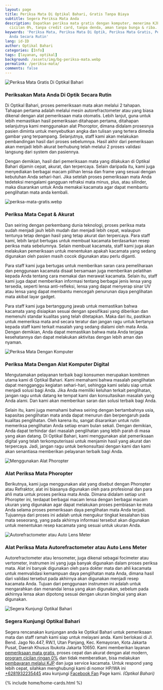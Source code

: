```yaml
---
layout: page
title: Periksa Mata Di Optikal Bahari, Gratis Tanpa Biaya
subtitle: Segera Periksa Mata Anda
description: Dapatkan periksa mata gratis dengan komputer, menerima KJP, bergaransi,
  cicilan 0%, tanpa credit card, tanpa denda, aman tanpa bunga & riba.
keywords: 'Periksa Mata, Periksa Mata Di Optik, Periksa Mata Gratis, Periksakan Mata
  Anda Secara Rutin'
lang: id-ID
author: Optikal Bahari
categories: [Info]
tags: [layanan, optikal]
background: /assets/img/bg-periksa-mata.webp
permalink: /periksa-mata/
comments: false
---
```


<div class="card-deck mb-3">
  <div class="card shadow p-3 mb-5 bg-white rounded">
    <img
      itemprop="image"
      src="{{"/assets/img/posts/periksa-mata/periksa-mata-gratis-optikal-bahari-4.webp" | relative_url }}"
      class="card-img-top"
      title="periksa-mata-gratis"
      alt="Periksa Mata Gratis Di Optikal Bahari">
    <div class="card-body">
      <h3 class="card-title">
        Periksakan Mata Anda Di Optik Secara Rutin
      </h3>
      <p class="card-text text-left">
        Di Optikal Bahari, proses pemeriksaan mata akan melalui 2 tahapan. Tahapan pertama adalah melalui mesin autorefractometer atau yang biasa dikenal dengan alat pemeriksaan mata otomatis. Lebih lanjut, guna untuk lebih memastikan hasil pemeriksaan ditahapan pertama, ditahapan selanjutnya kami menggunakan alat Phoroptor, dimana didalam prosesnya pasien diminta untuk menyebutkan angka dan tulisan yang tertera dimedia gambar yang terpampang. Selanjutnya, staff kami akan melakukan pembandingan hasil dari proses sebelumnya. Hasil akhir dari pemeriksaan akan menjadi lebih akurat berhubung telah melalui 2 proses validasi langsung dari system dan pasiennya.
      </p>
      <p class="card-text text-left">
        Dengan demikian, hasil dari pemeriksaan mata yang dilakukan di Optikal Bahari dijamin cepat, akurat, dan terpercaya. Selain daripada itu, kami juga menyediakan berbagai macam pilihan lensa dan frame yang sesuai dengan kebutuhan Anda sehari-hari. Jika setelah proses pemeriksaan mata Anda tedeteksi mengalami gangguan refraksi mata minus, plus, atau silinder, maka disarankan untuk Anda memakai kacamata agar dapat membantu penglihatan mata anda kembali.
      </p>
    </div>
  </div>
</div>

<div class="card-deck mb-3">
  <div class="card shadow p-3 mb-5 bg-white rounded">
    <img
      itemprop="image"
      src="{{"/assets/img/posts/periksa-mata/periksa-mata-gratis-optikal-bahari-3.webp" | relative_url }}"
      class="card-img-top"
      title="periksa-mata-gratis"
      alt="periksa-mata-gratis.webp">
    <div class="card-body">
      <h3 class="card-title">
        Periksa Mata Cepat & Akurat
      </h3>
      <p class="card-text text-left">
        Dan seiring dengan perkembang dunia teknologi, proses periksa mata sudah menjadi jauh lebih mudah dan menjadi lebih cepat, walaupun tentunya tetap dengan hasil yang tetap akurat dan terpercaya. Para staff kami, lebih lanjut bertugas untuk membuat kacamata berdasarkan resep periksa mata sebelumnya. Selain membuat kacamata, staff kami juga akan melakukan pemeriksaan untuk menentukan apakah kacamata yang sedang digunakan oleh pasien masih cocok digunakan atau perlu diganti.
      </p>
      <p class="card-text text-left">
        Para staff kami juga bertugas untuk memberikan saran cara pemeliharaan dan penggunaan kacamata disaat bersamaan juga memberikan pelatihan kepada Anda tentang cara memakai dan merawat kacamata. Selain itu, staff kami juga dapat memberikan informasi tentang berbagai jenis lensa yang tersedia, seperti lensa anti-refleksi, lensa yang dapat menyerap sinar UV atau lensa yang dapat membantu mencegah penurunan daya penglihatan mata akibat layar gadget.
      </p>
      <p class="card-text text-left">
        Para staff kami juga bertanggung jawab untuk memastikan bahwa kacamata yang disiapkan sesuai dengan spesifikasi yang diberikan dan memenuhi standar kualitas yang telah ditetapkan. Maka dari itu, pastikan untuk memeriksa mata and secara teratur dan jangan ragu untuk bertanya kepada staff kami terkait masalah yang sedang dialami oleh mata Anda. Dengan demikian, Anda dapat memastikan bahwa mata Anda terjaga kesehatannya dan dapat melakukan aktivitas dengan lebih aman dan nyaman.
      </p>
    </div>
  </div>
</div>

<div class="card-deck mb-3">
  <div class="card shadow p-3 mb-5 bg-white rounded">
    <img
      src="{{"/assets/img/posts/periksa-mata/periksa-mata-gratis-optikal-bahari-10.webp" | relative_url }}"
      class="card-img-top"
      title="Periksa Mata Dengan Komputer"
      alt="Periksa Mata Dengan Komputer">
    <div class="card-body">
      <h3 class="card-title">
        Periksa Mata Dengan Alat Komputer Digital
      </h3>
      <p class="card-text text-left">
        Mengutamakan pelayanan terbaik bagi konsumen merupakan komitmen utama kami di Optikal Bahari. Kami memahami bahwa masalah penglihatan dapat mengganggu kegiatan sehari-hari, sehingga kami selalu siap untuk menjadi solusi bagi Anda. Jika Anda memiliki keluhan terkait penglihatan, jangan ragu untuk datang ke tempat kami dan konsultasikan masalah yang Anda alami. Dan kami akan memberikan saran dan solusi terbaik bagi Anda.
      </p>
      <p class="card-text text-left">
        Selain itu, kami juga memahami bahwa seiring dengan bertambahnya usia, kapasitas penglihatan mata anda dapat menurun dan berpengaruh pada kualitas penglihatan. Oleh karena itu, sangat disarankan untuk rutin memeriksa penglihatan Anda setiap enam bulan sekali. Dengan demikian, Anda dapat terhindar dari masalah penglihatan yang lebih parah di masa yang akan datang. Di Optikal Bahari, kami menggunakan alat pemeriksaan digital yang telah terkomputerisasi untuk menjamin hasil yang akurat dan terpercaya. Jadi, jangan ragu untuk berkonsultasi dengan kami dan kami akan senantiasa memberikan pelayanan terbaik bagi Anda.
      </p>
    </div>
  </div>
</div>

<div class="card-deck mb-3">
  <div class="card shadow p-3 mb-5 bg-white rounded">
    <img
      src="{{"/assets/img/posts/periksa-mata/periksa-mata-gratis-optikal-bahari-12.webp" | relative_url }}"
      class="card-img-top"
      title="Menggunakan Alat Phoropter"
      alt="Menggunakan Alat Phoropter">
    <div class="card-body">
      <h3 class="card-title">
        Alat Periksa Mata Phoropter
      </h3>
      <p class="card-text text-left">
        Berikutnya, kami juga menggunakan alat yang disebut dengan Phoropter atau Refraktor, alat ini biasanya digunakan oleh para profesional dan para ahli mata untuk proses periksa mata Anda. Dimana didalam setiap unit Phoropter ini, terdapat berbagai macam lensa dengan berbagai macam ukuran yang digunakan agar dapat melakukan proses pembiasan ke mata Anda selama proses pemeriksaan daya penglihatan mata Anda terjadi. Tujuannya dari proses ini adalah untuk mengukur tingkat kesalahan bias mata seseorang, yang pada akhirnya informasi tersebut akan digunakan untuk menentukan resep kacamata yang sesuai untuk ukuran Anda.
      </p>
    </div>
  </div>
</div>

<div class="card-deck mb-3">
  <div class="card shadow p-3 mb-5 bg-white rounded">
    <img
      src="{{"/assets/img/posts/periksa-mata/periksa-mata-gratis-optikal-bahari-11.webp" | relative_url }}"
      class="card-img-top"
      title="Autorefractometer atau Auto Lens Meter"
      alt="Autorefractometer atau Auto Lens Meter">
    <div class="card-body">
      <h3 class="card-title">
        Alat Periksa Mata Autorefractometer atau Auto Lens Meter
      </h3>
      <p class="card-text text-left">
        Autorefractometer atau lensometer, juga dikenal sebagai focimeter atau vertometer, instrumen ini yang juga banyak digunakan dalam proses periksa mata. Alat ini banyak digunakan oleh para dokter mata dan ahli kacamata untuk memvalidasi kemampuan daya penglihatan mata Anda, dimana hasil dari validasi tersebut pada akhirnya akan digunakan menjadi resep kacamata Anda. Tujuan dari penggunaan instrumen ini adalah untuk mengarahkan dan menandai lensa yang akan digunakan, sebelum pada akhirnya lensa akan dipotong sesuai dengan ukuran bingkai yang akan digunakan.
      </p>
    </div>
  </div>
</div>

<div class="card-deck mb-3">
  <div class="card shadow p-3 mb-5 bg-white rounded">
    <img
      src="{{"/assets/img/posts/periksa-mata/periksa-mata-gratis-optikal-bahari-6.webp" | relative_url }}"
      class="card-img-top"
      title="Segera Kunjungi Optikal Bahari"
      alt="Segera Kunjungi Optikal Bahari">
    <div class="card-body">
      <h3 class="card-title">Segera Kunjungi Optikal Bahari</h3>
      <p class="card-text text-left">
        Segera rencanakan kunjungan anda ke Optikal Bahari untuk pemeriksaan mata dan staff ramah kami siap untuk melayani anda. Kami berlokasi di Jl. Bend. Jago No.447, RW.1, Utan Panjang, Kec. Kemayoran, Kota Jakarta Pusat, Daerah Khusus Ibukota Jakarta 10650. Kami memberikan layanan
        <a href="{{"/periksa-mata/" | relative_url }}" title="pemeriksaan mata gratis">pemeriksaan mata gratis</a>, proses cepat dan akurat dengan alat modern,
        <a href="{{"/kacamata-cicilan/" | relative_url }}" title="kacamata cicilan">program cicilan ringan 0%</a>
        dan tidak memberatkan, bisa melakukan
        <a href="{{"/optikal-bahari-kjp-kartu-jakarta-pintar/" | relative_url }}" title="bayar kacamata bayar dengan KJP">pembayaran melalui KJP</a>
        dan juga service kacamata. Untuk respond yang lebih cepat, silahkan menghubungi kami di nomor HP/WA ini
        <a
          href="https://api.whatsapp.com/send?phone=6281932235445&text=Hallo%2C+saya+butuh+informasi+lebih+lanjut+mengenai+Optikal+Bahari"
          id="WhatsAppClick"
          class="WhatsAppCall"
          title="Call WhatsApp">+6281932235445</a>
        atau kunjungi
        <a
          href="https://www.facebook.com/optikalbahari"
          id="FBClick"
          title="Facebook Page Optikal Bahari"
          class="FacebookPage">Facebook Fan</a>
        Page kami.
        <em>(Optikal Bahari)</em>
      </p>
    </div>
  </div>
</div>

{% include home/home-cards.html %}
